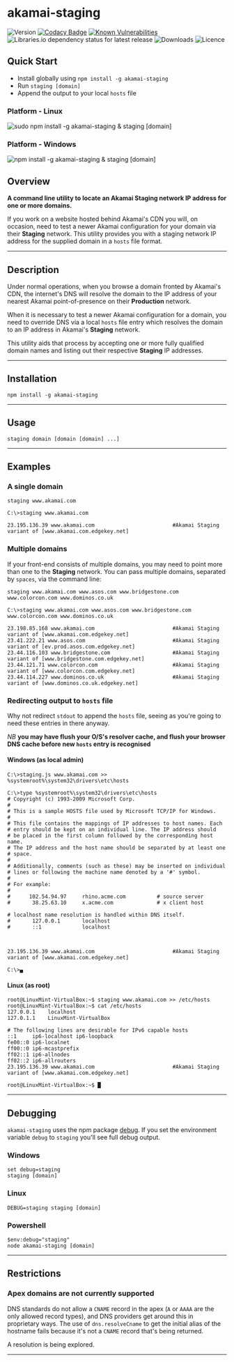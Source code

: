 # akamai-staging

![Version](https://img.shields.io/npm/v/akamai-staging.svg?style=plastic)
[![Codacy Badge](https://api.codacy.com/project/badge/Grade/77426eb3f96e4e8d9cc4048e4b13bc1e)](https://www.codacy.com?utm_source=bitbucket.org&amp;utm_medium=referral&amp;utm_content=MarkSMurphy/staging&amp;utm_campaign=Badge_Grade)
[![Known Vulnerabilities](https://snyk.io/test/npm/akamai-staging/badge.svg)](https://snyk.io/test/npm/akamai-staging)
![Libraries.io dependency status for latest release](https://img.shields.io/librariesio/release/npm/akamai-staging.svg?style=plastic)
![Downloads](https://img.shields.io/npm/dm/akamai-staging.svg?style=plastic)
![Licence](https://img.shields.io/npm/l/akamai-staging.svg?style=plastic)

## Quick Start

- Install globally using `npm install -g akamai-staging`
- Run `staging [domain]`
- Append the output to your local `hosts` file

### Platform - Linux

![`sudo npm install -g akamai-staging` & `staging [domain]`](https://marksmurphy.github.io/img/staging-linux.gif)

### Platform - Windows

![`npm install -g akamai-staging` & `staging [domain]`](https://marksmurphy.github.io/img/staging-windows.gif)

## Overview

**A command line utility to locate an Akamai Staging network IP address for one or more domains.**

If you work on a website hosted behind Akamai's CDN you will, on occasion, need to test a newer Akamai configuration for your domain via their **Staging** network.  This utility provides you with a staging network IP address for the supplied domain in a `hosts` file format.

---

## Description

Under normal operations, when you browse a domain fronted by Akamai's CDN, the internet's DNS will resolve the domain to the IP address of your nearest Akamai point-of-presence on their **Production** network.

When it is necessary to test a newer Akamai configuration for a domain, you need to override DNS via a local `hosts` file entry which resolves the domain to an IP address in Akamai's **Staging** network.

This utility aids that process by accepting one or more fully qualified domain names and listing out their respective **Staging** IP addresses.

---

## Installation

```text
npm install -g akamai-staging
```

---

## Usage

`staging domain [domain [domain] ...]`

---

## Examples

### A single domain

`staging www.akamai.com`

```text
C:\>staging www.akamai.com

23.195.136.39 www.akamai.com                         #Akamai Staging variant of [www.akamai.com.edgekey.net]

```

### Multiple domains

If your front-end consists of multiple domains, you may need to point more than one to the **Staging** network.  You can pass multiple domains, separated by `spaces`, via the command line:

`staging www.akamai.com www.asos.com www.bridgestone.com www.colorcon.com www.dominos.co.uk`

```text
C:\>staging www.akamai.com www.asos.com www.bridgestone.com www.colorcon.com www.dominos.co.uk

23.198.85.168 www.akamai.com                         #Akamai Staging variant of [www.akamai.com.edgekey.net]
23.41.222.21 www.asos.com                            #Akamai Staging variant of [ev.prod.asos.com.edgekey.net]
23.44.116.103 www.bridgestone.com                    #Akamai Staging variant of [www.bridgestone.com.edgekey.net]
23.44.121.71 www.colorcon.com                        #Akamai Staging variant of [www.colorcon.com.edgekey.net]
23.44.114.227 www.dominos.co.uk                      #Akamai Staging variant of [www.dominos.co.uk.edgekey.net]

```

### Redirecting output to `hosts` file

Why not redirect `stdout` to append the `hosts` file, seeing as you're going to need these entries in there anyway.

*NB* **you may have flush your O/S's resolver cache, and flush your browser DNS cache before new `hosts` entry is recognised**

#### Windows (as local admin)

```text
C:\>staging.js www.akamai.com >> %systemroot%\system32\drivers\etc\hosts

C:\>type %systemroot%\system32\drivers\etc\hosts
# Copyright (c) 1993-2009 Microsoft Corp.
#
# This is a sample HOSTS file used by Microsoft TCP/IP for Windows.
#
# This file contains the mappings of IP addresses to host names. Each
# entry should be kept on an individual line. The IP address should
# be placed in the first column followed by the corresponding host name.
# The IP address and the host name should be separated by at least one
# space.
#
# Additionally, comments (such as these) may be inserted on individual
# lines or following the machine name denoted by a '#' symbol.
#
# For example:
#
#      102.54.94.97     rhino.acme.com          # source server
#       38.25.63.10     x.acme.com              # x client host

# localhost name resolution is handled within DNS itself.
#       127.0.0.1       localhost
#       ::1             localhost



23.195.136.39 www.akamai.com                         #Akamai Staging variant of [www.akamai.com.edgekey.net]

C:\>▄
```

#### Linux (as root)

```text
root@LinuxMint-VirtualBox:~$ staging www.akamai.com >> /etc/hosts
root@LinuxMint-VirtualBox:~$ cat /etc/hosts
127.0.0.1    localhost
127.0.1.1    LinuxMint-VirtualBox

# The following lines are desirable for IPv6 capable hosts
::1     ip6-localhost ip6-loopback
fe00::0 ip6-localnet
ff00::0 ip6-mcastprefix
ff02::1 ip6-allnodes
ff02::2 ip6-allrouters
23.195.136.39 www.akamai.com                         #Akamai Staging variant of [www.akamai.com.edgekey.net]

root@LinuxMint-VirtualBox:~$ █
```

---

## Debugging

`akamai-staging` uses the npm package [debug](https://www.npmjs.com/package/debug "www.npmjs.com").  If you set the environment variable `debug` to `staging` you'll see full debug output.

### Windows

```text
set debug=staging
staging [domain]
```

### Linux

```text
DEBUG=staging staging [domain]
```

### Powershell

```text
$env:debug="staging"
node akamai-staging [domain]
```

---

## Restrictions

### Apex domains are not currently supported

DNS standards do not allow a `CNAME` record in the apex (`A` or `AAAA` are the only allowed record types), and DNS providers get around this in proprietary ways.  The use of `dns.resolveCname` to get the initial alias of the hostname fails because it's not a `CNAME` record that's being returned.

A resolution is being explored.

---
